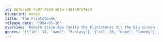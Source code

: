 ```yaml
---
id: 5b7eae26-fd97-4559-a6fa-f36f49f578c4
blueprint: movie
title: 'The Flintstones'
release_date: '1994-05-26'
overview: 'Modern Stone Age family the Flintstones hit the big screen in this live-action version of the classic cartoon. Fred helps Barney adopt a child. Barney sees an opportunity to repay him when Slate Mining tests its employees to find a new executive. But no good deed goes unpunished.'
genres: '[{"id": 14, "name": "Fantasy"}, {"id": 35, "name": "Comedy"}, {"id": 10751, "name": "Family"}]'
---
```

